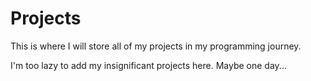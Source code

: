 # Projects
This is where I will store all of my projects in my programming journey.

I'm too lazy to add my insignificant projects here. Maybe one day...

